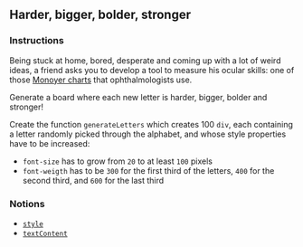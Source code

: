 ## Harder, bigger, bolder, stronger

### Instructions

Being stuck at home, bored, desperate and coming up with a lot of weird ideas, a friend asks you to develop a tool to measure his ocular skills: one of those [Monoyer charts](https://en.wikipedia.org/wiki/Monoyer_chart) that ophthalmologists use.

Generate a board where each new letter is harder, bigger, bolder and stronger!

Create the function `generateLetters` which creates 100 `div`, each containing a letter randomly picked through the alphabet, and whose style properties have to be increased:

- `font-size` has to grow from `20` to at least `100` pixels
- `font-weigth` has to be `300` for the first third of the letters, `400` for the second third, and `600` for the last third

### Notions

- [`style`](https://developer.mozilla.org/en-US/docs/Web/API/ElementCSSInlineStyle/style)
- [`textContent`](https://developer.mozilla.org/en-US/docs/Web/API/Node/textContent)
